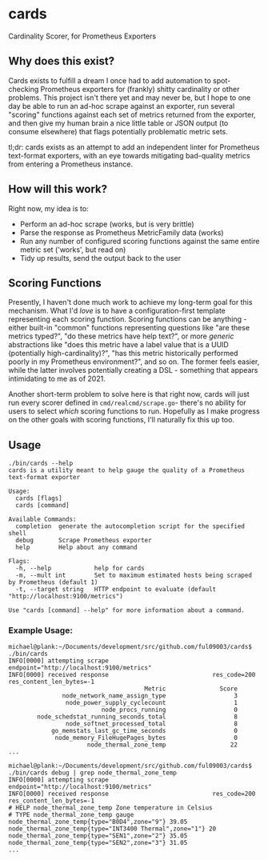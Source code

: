 # cards
Cardinality Scorer, for Prometheus Exporters

## Why does this exist?
Cards exists to fulfill a dream I once had to add automation to spot-checking Prometheus exporters for (frankly) shitty cardinality or other problems. This project isn't there yet and may never be, but I hope to one day be able to run an ad-hoc scrape against an exporter, run several "scoring" functions against each set of metrics returned from the exporter, and then give my human brain a nice little table or JSON output (to consume elsewhere) that flags potentially problematic metric sets.

tl;dr: cards exists as an attempt to add an independent linter for Prometheus text-format exporters, with an eye towards mitigating bad-quality metrics from entering a Prometheus instance.

## How will this work?
Right now, my idea is to:
- Perform an ad-hoc scrape (works, but is very brittle)
- Parse the response as Prometheus MetricFamily data (works)
- Run any number of configured scoring functions against the same entire metric set ('works', but read on)
- Tidy up results, send the output back to the user


## Scoring Functions
Presently, I haven't done much work to achieve my long-term goal for this mechanism. What I'd _love_ is to have a configuration-first template representing each scoring function. Scoring functions can be anything - either built-in "common" functions representing questions like "are these metrics typed?", "do these metrics have help text?", or more *generic* abstractions like "does this metric have a label value that is a UUID (potentially high-cardinality)?", "has this metric historically performed poorly in my Prometheus environment?", and so on. The former feels easier, while the latter involves potentially creating a DSL - something that appears intimidating to me as of 2021.

Another short-term problem to solve here is that right now, cards will just run every scorer defined in `cmd/realcmd/scrape.go`- there's no ability for users to select _which_ scoring functions to run. Hopefully as I make progress on the other goals with scoring functions, I'll naturally fix this up too.

## Usage
```
./bin/cards --help
cards is a utility meant to help gauge the quality of a Prometheus text-format exporter

Usage:
  cards [flags]
  cards [command]

Available Commands:
  completion  generate the autocompletion script for the specified shell
  debug       Scrape Prometheus exporter
  help        Help about any command

Flags:
  -h, --help            help for cards
  -m, --mult int        Set to maximum estimated hosts being scraped by Prometheus (default 1)
  -t, --target string   HTTP endpoint to evaluate (default "http://localhost:9100/metrics")

Use "cards [command] --help" for more information about a command.
```

### Example Usage:
```
michael@plank:~/Documents/development/src/github.com/ful09003/cards$ ./bin/cards 
INFO[0000] attempting scrape                             endpoint="http://localhost:9100/metrics"
INFO[0000] received response                             res_code=200 res_content_len_bytes=-1
                                      Metric               Score
               node_network_name_assign_type                   3
                node_power_supply_cyclecount                   1
                          node_procs_running                   0
        node_schedstat_running_seconds_total                   8
                node_softnet_processed_total                   8
            go_memstats_last_gc_time_seconds                   0
             node_memory_FileHugePages_bytes                   0
                      node_thermal_zone_temp                  22
...
```

```
michael@plank:~/Documents/development/src/github.com/ful09003/cards$ ./bin/cards debug | grep node_thermal_zone_temp
INFO[0000] attempting scrape                             endpoint="http://localhost:9100/metrics"
INFO[0000] received response                             res_code=200 res_content_len_bytes=-1
# HELP node_thermal_zone_temp Zone temperature in Celsius
# TYPE node_thermal_zone_temp gauge
node_thermal_zone_temp{type="B0D4",zone="9"} 39.05
node_thermal_zone_temp{type="INT3400 Thermal",zone="1"} 20
node_thermal_zone_temp{type="SEN1",zone="2"} 35.05
node_thermal_zone_temp{type="SEN2",zone="3"} 31.05
...
```